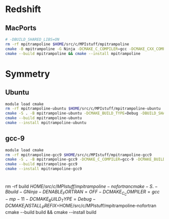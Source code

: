 # Redshift

## MacPorts

```sh
# -DBUILD_SHARED_LIBS=ON
rm -rf mpitrampoline $HOME/src/c/MPIstuff/mpitrampoline
cmake -B mpitrampoline -G Ninja -DCMAKE_C_COMPILER=gcc -DCMAKE_CXX_COMPILER=g++ -DCMAKE_Fortran_COMPILER=gfortran -DCMAKE_BUILD_TYPE=Debug -DCMAKE_INSTALL_PREFIX=$HOME/src/c/MPIstuff/mpitrampoline
cmake --build mpitrampoline && cmake --install mpitrampoline
```

# Symmetry

## Ubuntu

```sh
module load cmake
rm -rf mpitrampoline-ubuntu $HOME/src/c/MPIstuff/mpitrampoline-ubuntu
cmake -S . -B mpitrampoline-ubuntu -DCMAKE_BUILD_TYPE=Debug -DBUILD_SHARED_LIBS=ON -DCMAKE_INSTALL_PREFIX=$HOME/src/c/MPIstuff/mpitrampoline-ubuntu
cmake --build mpitrampoline-ubuntu
cmake --install mpitrampoline-ubuntu
```

## gcc-9

```sh
module load cmake
rm -rf mpitrampoline-gcc9 $HOME/src/c/MPIstuff/mpitrampoline-gcc9
cmake -S . -B mpitrampoline-gcc9 -DCMAKE_C_COMPILER=gcc-9 -DCMAKE_BUILD_TYPE=Debug -DCMAKE_INSTALL_PREFIX=$HOME/src/c/MPIstuff/mpitrampoline-gcc9
cmake --build mpitrampoline-gcc9
cmake --install mpitrampoline-gcc9
```

#

rm -rf build $HOME/src/c/MPIstuff/mpitrampoline-nofortran
cmake -S . -B build -G Ninja -DENABLE_FORTRAN=OFF -DCMAKE_C_COMPILER=gcc-mp-11 -DCMAKE_BUILD_TYPE=Debug -DCMAKE_INSTALL_PREFIX=$HOME/src/c/MPIstuff/mpitrampoline-nofortran
cmake --build build && cmake --install build
